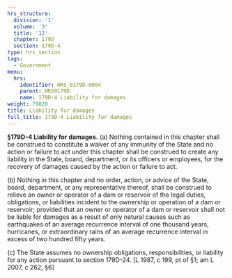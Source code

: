 ```yaml
---
hrs_structure:
  division: '1'
  volume: '3'
  title: '12'
  chapter: 179D
  section: 179D-4
type: hrs_section
tags:
  - Government
menu:
  hrs:
    identifier: HRS_0179D-0004
    parent: HRS0179D
    name: 179D-4 Liability for damages
weight: 79020
title: Liability for damages
full_title: 179D-4 Liability for damages
---
```

**§179D-4 Liability for damages.** (a) Nothing contained in this chapter shall be construed to constitute a waiver of any immunity of the State and no action or failure to act under this chapter shall be construed to create any liability in the State, board, department, or its officers or employees, for the recovery of damages caused by the action or failure to act.

(b) Nothing in this chapter and no order, action, or advice of the State, board, department, or any representative thereof, shall be construed to relieve an owner or operator of a dam or reservoir of the legal duties, obligations, or liabilities incident to the ownership or operation of a dam or reservoir; provided that an owner or operator of a dam or reservoir shall not be liable for damages as a result of only natural causes such as earthquakes of an average recurrence interval of one thousand years, hurricanes, or extraordinary rains of an average recurrence interval in excess of two hundred fifty years.

(c) The State assumes no ownership obligations, responsibilities, or liability for any action pursuant to section 179D-24\. [L 1987, c 199, pt of §1; am L 2007, c 262, §6]